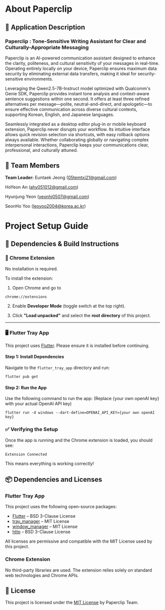 # About Paperclip

## 📱 Application Description

### Paperclip : Tone-Sensitive Writing Assistant for Clear and Culturally-Appropriate Messaging

Paperclip is an AI-powered communication assistant designed to enhance the clarity, politeness, and cultural sensitivity of your messages in real-time. Operating entirely locally on your device, Paperclip ensures maximum data security by eliminating external data transfers, making it ideal for security-sensitive environments.

Leveraging the Qwen2.5-7B-Instruct model optimized with Qualcomm's Genie SDK, Paperclip provides instant tone analysis and context-aware sentence suggestions within one second. It offers at least three refined alternatives per message—polite, neutral-and-direct, and apologetic—to ensure effective communication across diverse cultural contexts, supporting Korean, English, and Japanese languages.

Seamlessly integrated as a desktop editor plug-in or mobile keyboard extension, Paperclip never disrupts your workflow. Its intuitive interface allows quick revision selection via shortcuts, with easy rollback options always available. Whether collaborating globally or navigating complex interpersonal interactions, Paperclip keeps your communications clear, professional, and culturally attuned.



## 👥 Team Members

**Team Leader:** Euntaek Jeong (05temtxi21@gmail.com)

HoYeon An (ahy051012@gmail.com)

Hyunjung Yeon (yeonhj0507@gmail.com)

SeonHo Yoo (leoyoo2004@korea.ac.kr)

# Project Setup Guide

## 🧩 Dependencies & Build Instructions

### 🧱 Chrome Extension

No installation is required.

To install the extension:

1. Open Chrome and go to
```
chrome://extensions
```

2. Enable **Developer Mode** (toggle switch at the top right).

3. Click **"Load unpacked"** and select the **root directory** of this project.

---

### 🖥️ Flutter Tray App

This project uses [Flutter](https://flutter.dev/docs/get-started/install). Please ensure it is installed before continuing.

#### Step 1: Install Dependencies

Navigate to the `flutter_tray_app` directory and run:

```
flutter pub get
```

#### Step 2: Run the App
Use the following command to run the app:
(Replace {your own openAI key} with your actual OpenAI API key)

```
flutter run -d windows --dart-define=OPENAI_API_KEY={your own openAI key}
```

### ✅ Verifying the Setup
Once the app is running and the Chrome extension is loaded, you should see:
```
Extension Connected
```

This means everything is working correctly!



## 📦 Dependencies and Licenses

### Flutter Tray App

This project uses the following open-source packages:

- [Flutter](https://flutter.dev) – BSD 3-Clause License  
- [tray_manager](https://pub.dev/packages/tray_manager) – MIT License  
- [window_manager](https://pub.dev/packages/window_manager) – MIT License  
- [http](https://pub.dev/packages/http) – BSD 3-Clause License  

All licenses are permissive and compatible with the MIT License used by this project.

### Chrome Extension

No third-party libraries are used. The extension relies solely on standard web technologies and Chrome APIs.


## 📄 License

This project is licensed under the [MIT License](./LICENSE) by Paperclip Team.
